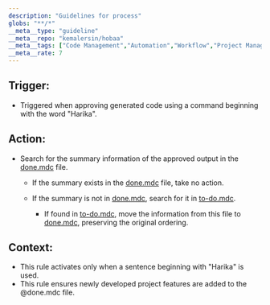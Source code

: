```yaml
---
description: "Guidelines for process"
globs: "**/*"
__meta__type: "guideline"
__meta__repo: "kemalersin/hobaa"
__meta__tags: ["Code Management","Automation","Workflow","Project Management","Documentation"]
__meta__rate: 7
---
```

## Trigger:

- Triggered when approving generated code using a command beginning with the word "Harika".

## Action:

- Search for the summary information of the approved output in the [done.mdc](mdc:.cursor/rules/done.mdc) file.

    - If the summary exists in the [done.mdc](mdc:.cursor/rules/done.mdc) file, take no action.

    - If the summary is not in [done.mdc](mdc:.cursor/rules/done.mdc), search for it in [to-do.mdc](mdc:.cursor/rules/to-do.mdc).

        - If found in [to-do.mdc](mdc:.cursor/rules/to-do.mdc), move the information from this file to [done.mdc](mdc:.cursor/rules/done.mdc), preserving the original ordering.

## Context:

- This rule activates only when a sentence beginning with "Harika" is used.
- This rule ensures newly developed project features are added to the @done.mdc file.